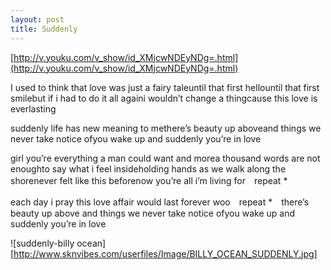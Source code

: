 ```yaml
---
layout: post
title: Suddenly
---
```






[http://v.youku.com/v_show/id_XMjcwNDEyNDg=.html](http://v.youku.com/v_show/id_XMjcwNDEyNDg=.html) 

I used to think that love was just a fairy taleuntil that first hellountil that first smilebut if i had to do it all againi wouldn’t change a thingcause this love is everlasting

suddenly life has new meaning to methere’s beauty up aboveand things we never take notice ofyou wake up and suddenly you’re in love

girl you’re everything a man could want and morea thousand words are not enoughto say what i feel insideholding hands as we walk along the shorenever felt like this beforenow you’re all i’m living for　repeat *

each day i pray this love affair would last forever woo　repeat *　there’s beauty up above and things we never take notice ofyou wake up and suddenly you’re in love

![suddenly-billy ocean][http://www.sknvibes.com/userfiles/Image/BILLY_OCEAN_SUDDENLY.jpg] 
